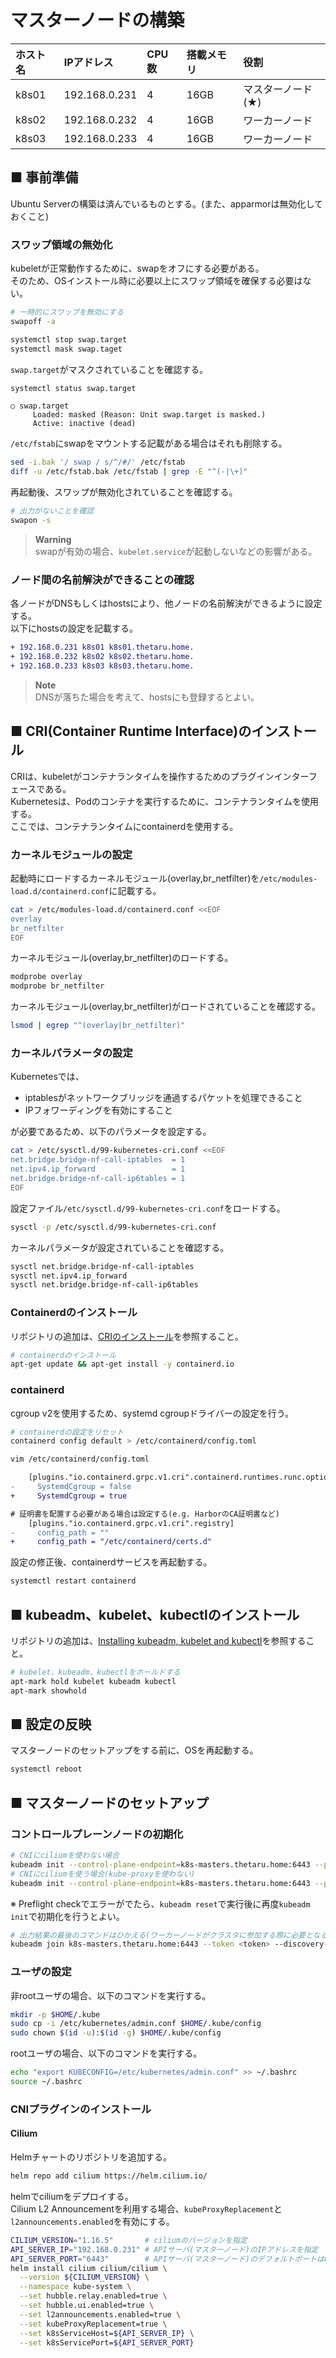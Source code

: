 # マスターノードの構築
|ホスト名|IPアドレス|CPU数|搭載メモリ|役割|
|:---|:---|:---|:---|:---|
|k8s01|192.168.0.231|4|16GB|マスターノード(★)|
|k8s02|192.168.0.232|4|16GB|ワーカーノード|
|k8s03|192.168.0.233|4|16GB|ワーカーノード|

## ■ 事前準備
Ubuntu Serverの構築は済んでいるものとする。(また、apparmorは無効化しておくこと)
### スワップ領域の無効化
kubeletが正常動作するために、swapをオフにする必要がある。  
そのため、OSインストール時に必要以上にスワップ領域を確保する必要はない。
```sh
# 一時的にスワップを無効にする
swapoff -a
```
```sh
systemctl stop swap.target
systemctl mask swap.taget
```
`swap.target`がマスクされていることを確認する。
```sh
systemctl status swap.target
```
```
○ swap.target
     Loaded: masked (Reason: Unit swap.target is masked.)
     Active: inactive (dead)
```
`/etc/fstab`にswapをマウントする記載がある場合はそれも削除する。
```sh
sed -i.bak '/ swap / s/^/#/' /etc/fstab
diff -u /etc/fstab.bak /etc/fstab | grep -E "^(-|\+)"
```
再起動後、スワップが無効化されていることを確認する。
```sh
# 出力がないことを確認
swapon -s
```
> **Warning**  
> swapが有効の場合、`kubelet.service`が起動しないなどの影響がある。

### ノード間の名前解決ができることの確認
各ノードがDNSもしくはhostsにより、他ノードの名前解決ができるように設定する。  
以下にhostsの設定を記載する。
```diff
+ 192.168.0.231 k8s01 k8s01.thetaru.home.
+ 192.168.0.232 k8s02 k8s02.thetaru.home.
+ 192.168.0.233 k8s03 k8s03.thetaru.home.
```
> **Note**  
> DNSが落ちた場合を考えて、hostsにも登録するとよい。

## ■ CRI(Container Runtime Interface)のインストール
CRIは、kubeletがコンテナランタイムを操作するためのプラグインインターフェースである。  
Kubernetesは、Podのコンテナを実行するために、コンテナランタイムを使用する。  
ここでは、コンテナランタイムにcontainerdを使用する。
### カーネルモジュールの設定
起動時にロードするカーネルモジュール(overlay,br_netfilter)を`/etc/modules-load.d/containerd.conf`に記載する。
```sh
cat > /etc/modules-load.d/containerd.conf <<EOF
overlay
br_netfilter
EOF
```
カーネルモジュール(overlay,br_netfilter)のロードする。
```sh
modprobe overlay
modprobe br_netfilter
```
カーネルモジュール(overlay,br_netfilter)がロードされていることを確認する。
```sh
lsmod | egrep "^(overlay|br_netfilter)"
```

### カーネルパラメータの設定
Kubernetesでは、
- iptablesがネットワークブリッジを通過するパケットを処理できること
- IPフォワーディングを有効にすること

が必要であるため、以下のパラメータを設定する。
```sh
cat > /etc/sysctl.d/99-kubernetes-cri.conf <<EOF
net.bridge.bridge-nf-call-iptables  = 1
net.ipv4.ip_forward                 = 1
net.bridge.bridge-nf-call-ip6tables = 1
EOF
```
設定ファイル`/etc/sysctl.d/99-kubernetes-cri.conf`をロードする。
```sh
sysctl -p /etc/sysctl.d/99-kubernetes-cri.conf
```
カーネルパラメータが設定されていることを確認する。
```sh
sysctl net.bridge.bridge-nf-call-iptables
sysctl net.ipv4.ip_forward
sysctl net.bridge.bridge-nf-call-ip6tables
```

### Containerdのインストール
リポジトリの追加は、[CRIのインストール](https://kubernetes.io/ja/docs/setup/production-environment/container-runtimes/#containerd)を参照すること。
```sh
# containerdのインストール
apt-get update && apt-get install -y containerd.io
```

### containerd
cgroup v2を使用するため、systemd cgroupドライバーの設定を行う。
```sh
# containerdの設定をリセット
containerd config default > /etc/containerd/config.toml
```
```sh
vim /etc/containerd/config.toml
```
```diff
    [plugins."io.containerd.grpc.v1.cri".containerd.runtimes.runc.options]
-     SystemdCgroup = false
+     SystemdCgroup = true

# 証明書を配置する必要がある場合は設定する(e.g. HarborのCA証明書など)
    [plugins."io.containerd.grpc.v1.cri".registry]
-     config_path = ""
+     config_path = "/etc/containerd/certs.d"
```
設定の修正後、containerdサービスを再起動する。
```sh
systemctl restart containerd
```

## ■ kubeadm、kubelet、kubectlのインストール
リポジトリの追加は、[Installing kubeadm, kubelet and kubectl](https://kubernetes.io/docs/setup/production-environment/tools/kubeadm/_print/#installing-kubeadm-kubelet-and-kubectl)を参照すること。
```sh
# kubelet、kubeadm、kubectlをホールドする
apt-mark hold kubelet kubeadm kubectl
apt-mark showhold
```

## ■ 設定の反映
マスターノードのセットアップをする前に、OSを再起動する。
```sh
systemctl reboot
```

## ■ マスターノードのセットアップ
### コントロールプレーンノードの初期化
```sh
# CNIにciliumを使わない場合
kubeadm init --control-plane-endpoint=k8s-masters.thetaru.home:6443 --pod-network-cidr=10.244.0.0/16
# CNIにciliumを使う場合(kube-proxyを使わない)
kubeadm init --control-plane-endpoint=k8s-masters.thetaru.home:6443 --pod-network-cidr=10.244.0.0/16 --skip-phases=addon/kube-proxy
```
※ Preflight checkでエラーがでたら、`kubeadm reset`で実行後に再度`kubeadm init`で初期化を行うとよい。
```sh
# 出力結果の最後のコマンドはひかえる(ワーカーノードがクラスタに参加する際に必要となる)
kubeadm join k8s-masters.thetaru.home:6443 --token <token> --discovery-token-ca-cert-hash sha256:<hash>
```

### ユーザの設定
非rootユーザの場合、以下のコマンドを実行する。
```sh
mkdir -p $HOME/.kube
sudo cp -i /etc/kubernetes/admin.conf $HOME/.kube/config
sudo chown $(id -u):$(id -g) $HOME/.kube/config
```
rootユーザの場合、以下のコマンドを実行する。
```sh
echo "export KUBECONFIG=/etc/kubernetes/admin.conf" >> ~/.bashrc
source ~/.bashrc
```

### CNIプラグインのインストール
#### Cilium
Helmチャートのリポジトリを追加する。
```sh
helm repo add cilium https://helm.cilium.io/
```
helmでciliumをデプロイする。  
Cilium L2 Announcementを利用する場合、`kubeProxyReplacement`と`l2announcements.enabled`を有効にする。
```sh
CILIUM_VERSION="1.16.5"       # ciliumのバージョンを指定
API_SERVER_IP="192.168.0.231" # APIサーバ(マスターノード)のIPアドレスを指定
API_SERVER_PORT="6443"        # APIサーバ(マスターノード)のデフォルトポートは6443
helm install cilium cilium/cilium \
  --version ${CILIUM_VERSION} \
  --namespace kube-system \
  --set hubble.relay.enabled=true \
  --set hubble.ui.enabled=true \
  --set l2announcements.enabled=true \
  --set kubeProxyReplacement=true \
  --set k8sServiceHost=${API_SERVER_IP} \
  --set k8sServicePort=${API_SERVER_PORT}
```
